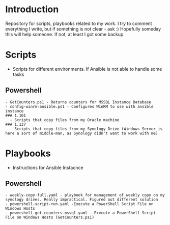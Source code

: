 # Introduction 
Repository for scripts, playbooks related to my work.
I try to comment everything I write, but if something is not clear - ask :)
Hopefully someday this will help someone. If not, at least I got some backup.

# Scripts
  - Scripts for different environments. If Ansible is not able to handle some tasks
  ## Powershell
    - GetCounters.ps1 - Returns counters for MSSQL Instance Database
    - config-winrm-ansible.ps1 - Configures WinRM to use with ansible instance
    ### 1.101
      - Scripts that copy files from my Oracle machine
    ### 1.137
      - Scripts that copy files from my Synology Drive (Windows Server is here a sort of middle-man, as Synology didn't want to work with me)
      
# Playbooks
  - Instructions for Ansible Instacnce
  ## Powershell
    - weekly-copy-full.yaml - playbook for management of weekly copy on my synology drives. Really impractical. Figured out different solution
    - powershell-script-run.yaml -Execute a PowerShell Script File on Windows Hosts
    - powershell-get-counters-mssql.yaml - Execute a PowerShell Script File on Windows Hosts (GetCounters.ps1)
